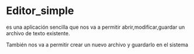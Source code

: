 # Editor_simple
es una aplicación sencilla que nos va a permitir
abrir,modificar,guardar un archivo de texto existente.

También nos va a permitir crear un nuevo archivo y
guardarlo en el sistema

